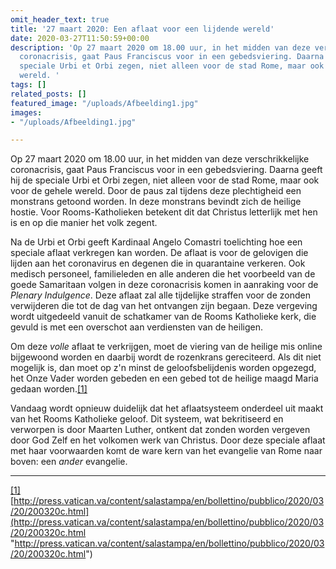 ```yaml
---
omit_header_text: true
title: '27 maart 2020: Een aflaat voor een lijdende wereld'
date: 2020-03-27T11:50:59+00:00
description: 'Op 27 maart 2020 om 18.00 uur, in het midden van deze verschrikkelijke
  coronacrisis, gaat Paus Franciscus voor in een gebedsviering. Daarna geeft hij de
  speciale Urbi et Orbi zegen, niet alleen voor de stad Rome, maar ook voor de gehele
  wereld. '
tags: []
related_posts: []
featured_image: "/uploads/Afbeelding1.jpg"
images:
- "/uploads/Afbeelding1.jpg"

---
```

Op 27 maart 2020 om 18.00 uur, in het midden van deze verschrikkelijke coronacrisis, gaat Paus Franciscus voor in een gebedsviering. Daarna geeft hij de speciale Urbi et Orbi zegen, niet alleen voor de stad Rome, maar ook voor de gehele wereld. Door de paus zal tijdens deze plechtigheid een monstrans getoond worden. In deze monstrans bevindt zich de heilige hostie. Voor Rooms-Katholieken betekent dit dat Christus letterlijk met hen is en op die manier het volk zegent.

Na de Urbi et Orbi geeft Kardinaal Angelo Comastri toelichting hoe een speciale aflaat verkregen kan worden. De aflaat is voor de gelovigen die lijden aan het coronavirus en degenen die in quarantaine verkeren. Ook medisch personeel, familieleden en alle anderen die het voorbeeld van de goede Samaritaan volgen in deze coronacrisis komen in aanraking voor de _Plenary Indulgence_. Deze aflaat zal alle tijdelijke straffen voor de zonden verwijderen die tot de dag van het ontvangen zijn begaan. Deze vergeving wordt uitgedeeld vanuit de schatkamer van de Rooms Katholieke kerk, die gevuld is met een overschot aan verdiensten van de heiligen.

Om deze _volle_ aflaat te verkrijgen, moet de viering van de heilige mis online bijgewoond worden en daarbij wordt de rozenkrans gereciteerd. Als dit niet mogelijk is, dan moet op z'n minst de geloofsbelijdenis worden opgezegd, het Onze Vader worden gebeden en een gebed tot de heilige maagd Maria gedaan worden.[\[1\]](#_ftn1)

  
Vandaag wordt opnieuw duidelijk dat het aflaatsysteem onderdeel uit maakt van het Rooms Katholieke geloof. Dit systeem, wat bekritiseerd en verworpen is door Maarten Luther, ontkent dat zonden worden vergeven door God Zelf en het volkomen werk van Christus. Door deze speciale aflaat met haar voorwaarden komt de ware kern van het evangelie van Rome naar boven: een _ander_ evangelie.

***

[\[1\]](#_ftnref1) [http://press.vatican.va/content/salastampa/en/bollettino/pubblico/2020/03/20/200320c.html](http://press.vatican.va/content/salastampa/en/bollettino/pubblico/2020/03/20/200320c.html "http://press.vatican.va/content/salastampa/en/bollettino/pubblico/2020/03/20/200320c.html")